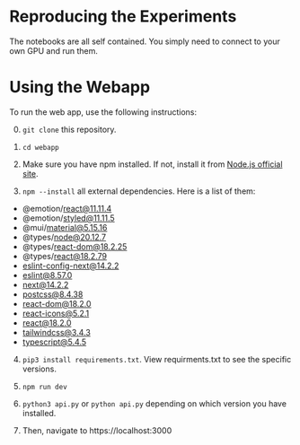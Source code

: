 # Reproducing the Experiments

The notebooks are all self contained. You simply need to connect to your own GPU and run them.

# Using the Webapp

To run the web app, use the following instructions:

0. `git clone` this repository. 

1. `cd webapp`

2. Make sure you have npm installed. If not, install it from [Node.js official site](https://nodejs.org/en/download/).

3. `npm --install` all external dependencies. Here is a list of them:

- @emotion/react@11.11.4 
- @emotion/styled@11.11.5
- @mui/material@5.15.16
- @types/node@20.12.7
- @types/react-dom@18.2.25
- @types/react@18.2.79
- eslint-config-next@14.2.2
- eslint@8.57.0
- next@14.2.2
- postcss@8.4.38
- react-dom@18.2.0
- react-icons@5.2.1
- react@18.2.0
- tailwindcss@3.4.3
- typescript@5.4.5

4. `pip3 install requirements.txt`. View requirments.txt to see the specific versions.

5. `npm run dev`

6. `python3 api.py` or `python api.py` depending on which version you have installed. 

7. Then, navigate to https://localhost:3000